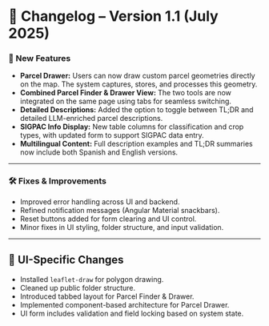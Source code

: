 # 📝 Changelog – Version 1.1 (July 2025)

### 🚀 New Features
- **Parcel Drawer:** Users can now draw custom parcel geometries directly on the map. The system captures, stores, and processes this geometry.
- **Combined Parcel Finder & Drawer View:** The two tools are now integrated on the same page using tabs for seamless switching.
- **Detailed Descriptions:** Added the option to toggle between TL;DR and detailed LLM-enriched parcel descriptions.
- **SIGPAC Info Display:** New table columns for classification and crop types, with updated form to support SIGPAC data entry.
- **Multilingual Content:** Full description examples and TL;DR summaries now include both Spanish and English versions.

---

### 🛠 Fixes & Improvements
- Improved error handling across UI and backend.
- Refined notification messages (Angular Material snackbars).
- Reset buttons added for form clearing and UI control.
- Minor fixes in UI styling, folder structure, and input validation.

---

## 📁 UI-Specific Changes
- Installed `leaflet-draw` for polygon drawing.
- Cleaned up public folder structure.
- Introduced tabbed layout for Parcel Finder & Drawer.
- Implemented component-based architecture for Parcel Drawer.
- UI form includes validation and field locking based on system state.